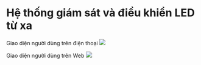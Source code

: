 # Hệ thống giám sát và điều khiển LED từ xa

Giao diện người dùng trên điện thoại
![](https://i.imgur.com/r5YO4p5.png)


Giao diện người dùng trên Web
![](https://i.imgur.com/1G1Oi3Q.png)
